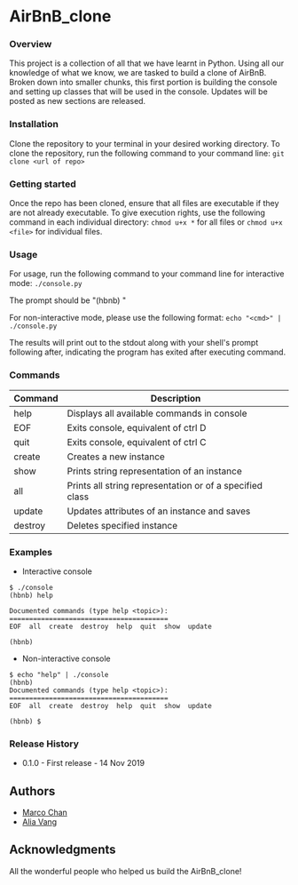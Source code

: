 # AirBnB_clone
### Overview
This project is a collection of all that we have learnt in Python. Using all our knowledge of what we know, we are tasked to build a clone of AirBnB. Broken down into smaller chunks, this first portion is building the console and setting up classes that will be used in the console. Updates will be posted as new sections are released.
### Installation
Clone the repository to your terminal in your desired working directory. To clone the repository, run the following command to your command line:
`git clone <url of repo>`
### Getting started
Once the repo has been cloned, ensure that all files are executable if they are not already executable. To give execution rights, use the following command in each individual directory:
`chmod u+x *` for all files or `chmod u+x <file>` for individual files.
### Usage
For usage, run the following command to your command line for interactive mode:
`./console.py`

The prompt should be "(hbnb) "

For non-interactive mode, please use the following format:
`echo "<cmd>" | ./console.py`

The results will print out to the stdout along with your shell's prompt following after, indicating the program has exited after executing command.
### Commands
Command | Description
--------|-------------
help    | Displays all available commands in console
EOF     | Exits console, equivalent of ctrl D
quit    | Exits console, equivalent of ctrl C
create  | Creates a new instance
show    | Prints string representation of an instance
all     | Prints all string representation or of a specified class
update  | Updates attributes of an instance and saves
destroy | Deletes specified instance
### Examples
* Interactive console
```
$ ./console
(hbnb) help

Documented commands (type help <topic>):
========================================
EOF  all  create  destroy  help  quit  show  update

(hbnb)
```
* Non-interactive console
```
$ echo "help" | ./console
(hbnb)
Documented commands (type help <topic>):
========================================
EOF  all  create  destroy  help  quit  show  update

(hbnb) $
```
### Release History
* 0.1.0 - First release - 14 Nov 2019
## Authors
* [Marco Chan](https://github.com/inspiredtolive)
* [Alia Vang](https://github.com/aliavang)
## Acknowledgments
All the wonderful people who helped us build the AirBnB_clone!
